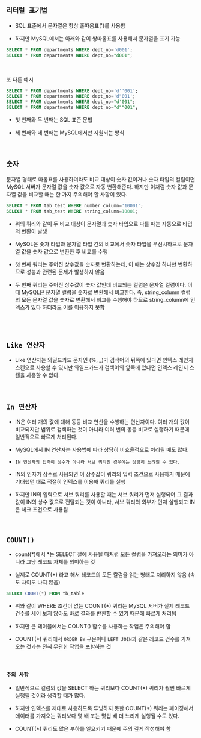 ## `리터럴 표기법`

- SQL 표준에서 문자열은 항상 홑따옴표(')를 사용함

- 하지만 MySQL에서는 아래와 같이 쌍따옴표를 사용해서 문자열을 표기 가능

```sql
SELECT * FROM departments WHERE dept_no='d001';
SELECT * FROM departments WHERE dept_no="d001";
```

<br>

또 다른 예시

```sql
SELECT * FROM departments WHERE dept_no='d''001';
SELECT * FROM departments WHERE dept_no='d"001';
SELECT * FROM departments WHERE dept_no="d'001";
SELECT * FROM departments WHERE dept_no="d""001";
```

- 첫 번째와 두 번째는 SQL 표준 문법

- 세 번째와 네 번째는 MySQL에서만 지원되는 방식

<br>

## `숫자`

문자열 형태로 따옴표를 사용하더라도 비교 대상이 숫자 값이거나 숫자 타입의 컬럼이면 MySQL 서버가 문자열 값을 숫자 값으로 자동 변환해준다. 하지만 이처럼 숫자 값과 문자열 값을 비교할 때는 한 가지 주의해야 할 사항이 있다. 

```sql
SELECT * FROM tab_test WHERE number_column='10001';
SELECT * FROM tab_test WHERE string_column=10001;
```

- 위의 쿼리와 같이 두 비교 대상이 문자열과 숫자 타입으로 다를 때는 자동으로 타입의 변환이 발생

- MySQL은 숫자 타입과 문자열 타입 간의 비교에서 숫자 타입을 우선시하므로 문자열 값을 숫자 값으로 변환한 후 비교를 수행

- 첫 번째 쿼리는 주어진 상수값을 숫자로 변환하는데, 이 때는 상수값 하나만 변환하므로 성능과 관련된 문제가 발생하지 않음

- 두 번째 쿼리는 주어진 상수값이 숫자 값인데 비교되는 컬럼은 문자열 컬럼이다. 이 때 MySQL은 문자열 컬럼을 숫자로 변환해서 비교한다. 즉, string_column 컬럼의 모든 문자열 값을 숫자로 변환해서 비교를 수행해야 하므로 string_column에 인덱스가 있다 하더라도 이를 이용하지 못함

<br> <br>

## `Like 연산자`

- Like 연산자는 와일드카드 문자인 (%, _)가 검색어의 뒤쪽에 있다면 인덱스 레인지 스캔으로 사용할 수 있지만 와일드카드가 검색어의 앞쪽에 있다면 인덱스 레인지 스캔을 사용할 수 없다. 

<br>

## `In 연산자`

- IN은 여러 개의 값에 대해 동등 비교 연산을 수행하는 연산자이다. 여러 개의 값이 비교되지만 범위로 검색하는 것이 아니라 여러 번의 동등 비교로 실행하기 때문에 일반적으로 빠르게 처리된다. 

- MySQL에서 IN 연산자는 사용법에 따라 상당히 비효율적으로 처리될 때도 많다. 

- `IN 연산자의 입력이 상수가 아니라 서브 쿼리인 경우에는 상당히 느려질 수 있다.`

- IN의 인자가 상수로 사용되면 이 상수값이 쿼리의 입력 조건으로 사용하기 때문에 기대했던 대로 적절히 인덱스를 이용해 쿼리를 실행

- 하지만 IN의 입력으로 서브 쿼리를 사용할 때는 서브 쿼리가 먼저 실행되어 그 결과 값이 IN의 상수 값으로 전달되는 것이 아니라, 서브 쿼리의 외부가 먼저 실행되고 IN은 체크 조건으로 사용됨

<br>

## `COUNT()`

- count(*)에서 *는 SELECT 절에 사용될 때처럼 모든 컬럼을 가져오라는 의미가 아니라 그냥 레코드 자체를 의미하는 것

- 실제로 COUNT(*) 라고 해서 레코드의 모든 칼럼을 읽는 형태로 처리하지 않음 (속도 차이도 나지 않음)

```sql
SELECT COUNT(*) FROM tb_table 
```

- 위와 같이 WHERE 조건이 없는 COUNT(*) 쿼리는 MySQL 서버가 실제 레코드 건수를 세어 보지 않아도 바로 결과를 반환할 수 있기 때문에 빠르게 처리됨

- 하지만 큰 테이블에서는 COUNT() 함수를 사용하는 작업은 주의해야 함

- COUNT(*) 쿼리에서 `ORDER BY` 구문이나 `LEFT JOIN`과 같은 레코드 건수를 가져오는 것과는 전혀 무관한 작업을 포함하는 것

<br>

### `주의 사항`

- 일반적으로 컬럼의 값을 SELECT 하는 쿼리보다 COUNT(*) 쿼리가 훨씬 빠르게 실행될 것이라 생각할 때가 많다. 

- 하지만 인덱스를 제대로 사용하도록 튜닝하지 못한 COUNT(*) 쿼리는 페이징해서 데이터를 가져오는 쿼리보다 몇 배 또는 몇십 배 더 느리게 실행될 수도 있다. 

- COUNT(*) 쿼리도 많은 부하를 일으키기 때문에 주의 깊게 작성해야 함


